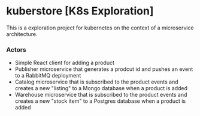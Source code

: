 # kuberstore [K8s Exploration]
This is a exploration project for kubernetes on the context of a microservice architecture. 

### Actors
* Simple React client for adding a product
* Publisher microservice that generates a prodcut id and pushes an event to a RabbitMQ deployment
* Catalog microservice that is subscribed to the product events and creates a new "listing" to a Mongo database when a product is added
* Warehouse microservice that is subscribed to the product events and creates a new "stock item" to a Postgres database when a product is added
